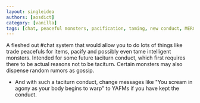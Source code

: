 ```yaml
---
layout: singleidea
authors: [aosdict]
category: [vanilla]
tags: [chat, peaceful monsters, pacification, taming, new conduct, MERGE WITH UPCOMING FROM KR CARTOGRAPHER]
---
```

A fleshed out #chat system that would allow you to do lots of things like trade peacefuls for items, pacify and possibly even tame intelligent monsters. Intended for some future taciturn conduct, which first requires there to be actual reasons not to be taciturn. Certain monsters may also dispense random rumors as gossip.
* And with such a taciturn conduct, change messages like "You scream in agony as your body begins to warp" to YAFMs if you have kept the conduct.
